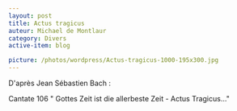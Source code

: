 ```yaml
---
layout: post
title: Actus tragicus
auteur: Michael de Montlaur
category: Divers
active-item: blog

picture: /photos/wordpress/Actus-tragicus-1000-195x300.jpg
---
```

D'après Jean Sébastien Bach :

Cantate 106 " Gottes Zeit ist die allerbeste Zeit - Actus Tragicus..."
<!-- <a href="http://blog.montlaur.net/audio/09-_Gottes-Zeit-ist-die-allerbeste-Zeit_-_Actus-tragicus_.mp3">Actus tragicus</a> -->
